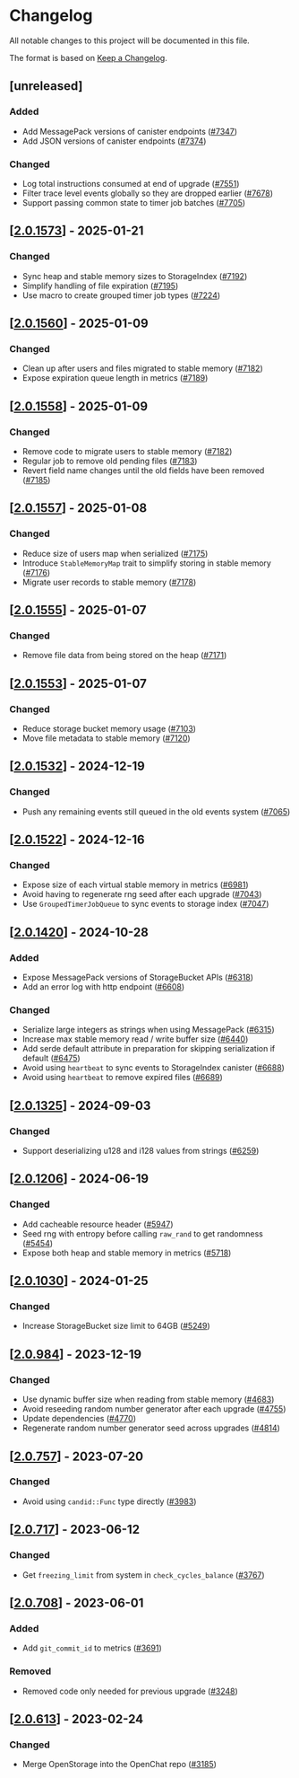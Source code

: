 # Changelog

All notable changes to this project will be documented in this file.

The format is based on [Keep a Changelog](https://keepachangelog.com/en/1.0.0/).

## [unreleased]

### Added

- Add MessagePack versions of canister endpoints ([#7347](https://github.com/open-chat-labs/open-chat/pull/7347))
- Add JSON versions of canister endpoints ([#7374](https://github.com/open-chat-labs/open-chat/pull/7374))

### Changed

- Log total instructions consumed at end of upgrade ([#7551](https://github.com/open-chat-labs/open-chat/pull/7551))
- Filter trace level events globally so they are dropped earlier ([#7678](https://github.com/open-chat-labs/open-chat/pull/7678))
- Support passing common state to timer job batches ([#7705](https://github.com/open-chat-labs/open-chat/pull/7705))

## [[2.0.1573](https://github.com/open-chat-labs/open-chat/releases/tag/v2.0.1573-storage_bucket)] - 2025-01-21

### Changed

- Sync heap and stable memory sizes to StorageIndex ([#7192](https://github.com/open-chat-labs/open-chat/pull/7192))
- Simplify handling of file expiration ([#7195](https://github.com/open-chat-labs/open-chat/pull/7195))
- Use macro to create grouped timer job types ([#7224](https://github.com/open-chat-labs/open-chat/pull/7224))

## [[2.0.1560](https://github.com/open-chat-labs/open-chat/releases/tag/v2.0.1560-storage_bucket)] - 2025-01-09

### Changed

- Clean up after users and files migrated to stable memory ([#7182](https://github.com/open-chat-labs/open-chat/pull/7182))
- Expose expiration queue length in metrics ([#7189](https://github.com/open-chat-labs/open-chat/pull/7189))

## [[2.0.1558](https://github.com/open-chat-labs/open-chat/releases/tag/v2.0.1558-storage_bucket)] - 2025-01-09

### Changed

- Remove code to migrate users to stable memory ([#7182](https://github.com/open-chat-labs/open-chat/pull/7182))
- Regular job to remove old pending files ([#7183](https://github.com/open-chat-labs/open-chat/pull/7183))
- Revert field name changes until the old fields have been removed ([#7185](https://github.com/open-chat-labs/open-chat/pull/7185))

## [[2.0.1557](https://github.com/open-chat-labs/open-chat/releases/tag/v2.0.1557-storage_bucket)] - 2025-01-08

### Changed

- Reduce size of users map when serialized ([#7175](https://github.com/open-chat-labs/open-chat/pull/7175))
- Introduce `StableMemoryMap` trait to simplify storing in stable memory ([#7176](https://github.com/open-chat-labs/open-chat/pull/7176))
- Migrate user records to stable memory ([#7178](https://github.com/open-chat-labs/open-chat/pull/7178))

## [[2.0.1555](https://github.com/open-chat-labs/open-chat/releases/tag/v2.0.1555-storage_bucket)] - 2025-01-07

### Changed

- Remove file data from being stored on the heap ([#7171](https://github.com/open-chat-labs/open-chat/pull/7171))

## [[2.0.1553](https://github.com/open-chat-labs/open-chat/releases/tag/v2.0.1553-storage_bucket)] - 2025-01-07

### Changed

- Reduce storage bucket memory usage ([#7103](https://github.com/open-chat-labs/open-chat/pull/7103))
- Move file metadata to stable memory ([#7120](https://github.com/open-chat-labs/open-chat/pull/7120))

## [[2.0.1532](https://github.com/open-chat-labs/open-chat/releases/tag/v2.0.1532-storage_bucket)] - 2024-12-19

### Changed

- Push any remaining events still queued in the old events system ([#7065](https://github.com/open-chat-labs/open-chat/pull/7065))

## [[2.0.1522](https://github.com/open-chat-labs/open-chat/releases/tag/v2.0.1522-storage_bucket)] - 2024-12-16

### Changed

- Expose size of each virtual stable memory in metrics ([#6981](https://github.com/open-chat-labs/open-chat/pull/6981))
- Avoid having to regenerate rng seed after each upgrade ([#7043](https://github.com/open-chat-labs/open-chat/pull/7043))
- Use `GroupedTimerJobQueue` to sync events to storage index ([#7047](https://github.com/open-chat-labs/open-chat/pull/7047))

## [[2.0.1420](https://github.com/open-chat-labs/open-chat/releases/tag/v2.0.1420-storage_bucket)] - 2024-10-28

### Added

- Expose MessagePack versions of StorageBucket APIs ([#6318](https://github.com/open-chat-labs/open-chat/pull/6318))
- Add an error log with http endpoint ([#6608](https://github.com/open-chat-labs/open-chat/pull/6608))

### Changed

- Serialize large integers as strings when using MessagePack ([#6315](https://github.com/open-chat-labs/open-chat/pull/6315))
- Increase max stable memory read / write buffer size ([#6440](https://github.com/open-chat-labs/open-chat/pull/6440))
- Add serde default attribute in preparation for skipping serialization if default ([#6475](https://github.com/open-chat-labs/open-chat/pull/6475))
- Avoid using `heartbeat` to sync events to StorageIndex canister ([#6688](https://github.com/open-chat-labs/open-chat/pull/6688))
- Avoid using `heartbeat` to remove expired files ([#6689](https://github.com/open-chat-labs/open-chat/pull/6689))

## [[2.0.1325](https://github.com/open-chat-labs/open-chat/releases/tag/v2.0.1325-storage_bucket)] - 2024-09-03

### Changed

- Support deserializing u128 and i128 values from strings ([#6259](https://github.com/open-chat-labs/open-chat/pull/6259))

## [[2.0.1206](https://github.com/open-chat-labs/open-chat/releases/tag/v2.0.1206-storage_bucket)] - 2024-06-19

### Changed

- Add cacheable resource header ([#5947](https://github.com/open-chat-labs/open-chat/pull/5947))
- Seed rng with entropy before calling `raw_rand` to get randomness ([#5454](https://github.com/open-chat-labs/open-chat/pull/5454))
- Expose both heap and stable memory in metrics ([#5718](https://github.com/open-chat-labs/open-chat/pull/5718))

## [[2.0.1030](https://github.com/open-chat-labs/open-chat/releases/tag/v2.0.1030-storage_bucket)] - 2024-01-25

### Changed

- Increase StorageBucket size limit to 64GB ([#5249](https://github.com/open-chat-labs/open-chat/pull/5249))

## [[2.0.984](https://github.com/open-chat-labs/open-chat/releases/tag/v2.0.984-storage_bucket)] - 2023-12-19

### Changed

- Use dynamic buffer size when reading from stable memory ([#4683](https://github.com/open-chat-labs/open-chat/pull/4683))
- Avoid reseeding random number generator after each upgrade ([#4755](https://github.com/open-chat-labs/open-chat/pull/4755))
- Update dependencies ([#4770](https://github.com/open-chat-labs/open-chat/pull/4770))
- Regenerate random number generator seed across upgrades ([#4814](https://github.com/open-chat-labs/open-chat/pull/4814))

## [[2.0.757](https://github.com/open-chat-labs/open-chat/releases/tag/v2.0.757-storage_bucket)] - 2023-07-20

### Changed

- Avoid using `candid::Func` type directly ([#3983](https://github.com/open-chat-labs/open-chat/pull/3983))

## [[2.0.717](https://github.com/open-chat-labs/open-chat/releases/tag/v2.0.717-storage_bucket)] - 2023-06-12

### Changed

- Get `freezing_limit` from system in `check_cycles_balance` ([#3767](https://github.com/open-chat-labs/open-chat/pull/3767))

## [[2.0.708](https://github.com/open-chat-labs/open-chat/releases/tag/v2.0.708-storage_bucket)] - 2023-06-01

### Added

- Add `git_commit_id` to metrics ([#3691](https://github.com/open-chat-labs/open-chat/pull/3691))

### Removed

- Removed code only needed for previous upgrade ([#3248](https://github.com/open-chat-labs/open-chat/pull/3248))

## [[2.0.613](https://github.com/open-chat-labs/open-chat/releases/tag/v2.0.613-storage_bucket)] - 2023-02-24

### Changed

- Merge OpenStorage into the OpenChat repo ([#3185](https://github.com/open-chat-labs/open-chat/pull/3185))
